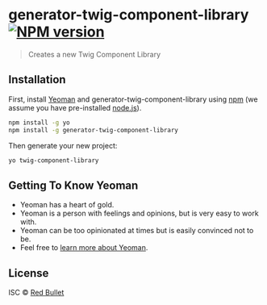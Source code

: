 # generator-twig-component-library [![NPM version][npm-image]][npm-url]
> Creates a new Twig Component Library

## Installation

First, install [Yeoman](http://yeoman.io) and generator-twig-component-library using [npm](https://www.npmjs.com/) (we assume you have pre-installed [node.js](https://nodejs.org/)).

```bash
npm install -g yo
npm install -g generator-twig-component-library
```

Then generate your new project:

```bash
yo twig-component-library
```

## Getting To Know Yeoman

 * Yeoman has a heart of gold.
 * Yeoman is a person with feelings and opinions, but is very easy to work with.
 * Yeoman can be too opinionated at times but is easily convinced not to be.
 * Feel free to [learn more about Yeoman](http://yeoman.io/).

## License

ISC © [Red Bullet](http://redbullet.co.uk)


[npm-image]: https://badge.fury.io/js/generator-twig-component-library.svg
[npm-url]: https://npmjs.org/package/generator-twig-component-library
[travis-image]: https://travis-ci.org/RedBullet/generator-twig-component-library.svg?branch=master
[travis-url]: https://travis-ci.org/RedBullet/generator-twig-component-library
[daviddm-image]: https://david-dm.org/RedBullet/generator-twig-component-library.svg?theme=shields.io
[daviddm-url]: https://david-dm.org/RedBullet/generator-twig-component-library

